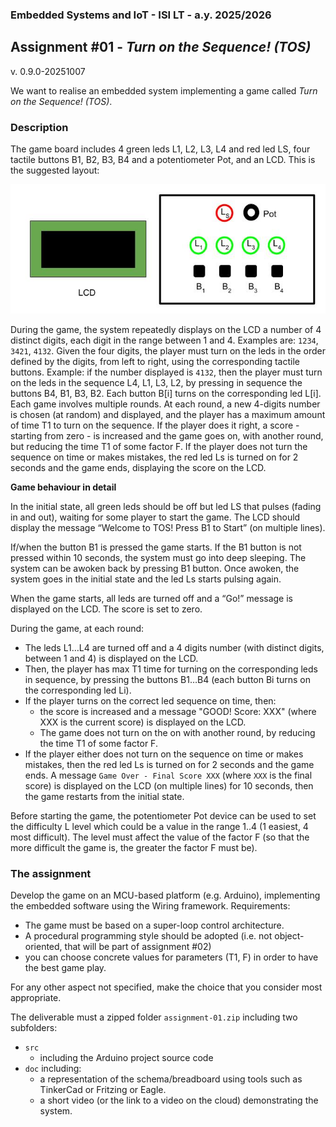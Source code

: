 ### Embedded Systems and IoT  - ISI LT - a.y. 2025/2026

## Assignment #01 - *Turn on the Sequence! (TOS)* 

v. 0.9.0-20251007
 
We want to realise an embedded system implementing a game called *Turn on the Sequence! (TOS)*. 

### Description 

The game board includes 4 green leds L1, L2, L3, L4 and red led LS, four tactile buttons B1, B2, B3, B4 and a potentiometer Pot, and an LCD. This is the suggested  layout:


![layout](assignment-01-sketch.png)

During the game, the system repeatedly displays on the LCD a number of 4 distinct digits, each digit in the range between 1 and 4. Examples are: `1234`, `3421`, `4132`. Given the four digits, the player must turn on the leds in the order defined by the digits, from left to right, using the corresponding tactile buttons. Example: if the number displayed is `4132`, then the player must turn on the leds in the sequence L4, L1, L3, L2, by pressing in sequence the buttons B4, B1, B3, B2. Each button B[i] turns on the corresponding led L[i]. Each game involves multiple rounds. At each round, a new 4-digits number is chosen (at random) and displayed, and the player has a maximum amount of time T1 to turn on the sequence. If the player does it right, a score - starting from zero - is increased and the game goes on, with another round, but  reducing the time T1 of some factor F.  If the player does not turn the sequence on time or makes mistakes, the red led Ls is turned on for 2 seconds and the game ends, displaying the score on the LCD. 

**Game behaviour in detail**

In the initial state, all green leds should be off but led LS that pulses (fading in and out), waiting for some player to start the game. The LCD should display the message   “Welcome to TOS! Press B1 to Start” (on multiple lines).

If/when the button B1 is pressed the game starts.  If the B1 button is not pressed within 10 seconds, the system must go into deep sleeping. The system can be awoken back  by pressing B1 button. Once awoken, the system goes in the initial state and the led Ls starts pulsing again. 

When the game starts, all leds are turned off and a “Go!” message is displayed on the LCD. The score is set to zero.

During the game, at each round:
- The leds L1…L4 are turned off and a 4 digits number (with distinct digits, between 1 and 4) is displayed on the LCD.
- Then, the player has max T1 time for turning on the corresponding leds in sequence, by pressing the buttons B1…B4 (each button Bi turns on the corresponding led Li).
- If the player turns on the correct led sequence on time, then:
  - the score is increased and a message "GOOD! Score: XXX" (where XXX is the current score) is displayed on the LCD. 
  - The game does not turn on the on with another round, by reducing the time T1 of some factor F.  
- If the player either does not turn on the sequence on time or makes mistakes, then the red led Ls  is turned on for 2 seconds and the game ends. A message `Game Over - Final Score XXX` (where `XXX` is the final score) is displayed on the LCD (on multiple lines) for 10 seconds, then the game restarts from the initial state.

Before starting the game, the potentiometer Pot device can be used to set the difficulty L level  which could be a value in the range 1..4 (1 easiest, 4 most difficult). The level must affect the value of the factor F (so that the more difficult the game is, the greater the factor F must be). 



### The assignment

Develop the game on an MCU-based platform (e.g. Arduino), implementing the embedded software using the Wiring framework. Requirements:
- The game must be based on a super-loop control architecture.
- A procedural programming style should be adopted  (i.e. not object-oriented, that will be part of assignment #02) 
- you can choose concrete values for parameters (T1, F) in order to have the best game play. 

For any other aspect not specified, make the choice that you consider most appropriate.

The deliverable must a zipped folder `assignment-01.zip` including two subfolders:
- `src` 
  - including the Arduino project source code
- `doc` including:
  - a representation of the schema/breadboard using tools such as   TinkerCad or Fritzing or Eagle. 
  - a short video (or the link to a video on the cloud) demonstrating the system.


